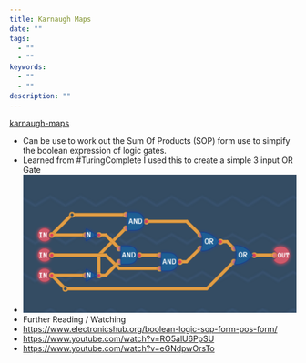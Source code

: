 ```yaml
---
title: Karnaugh Maps
date: ""
tags:
  - ""
  - ""
keywords:
  - ""
  - ""
description: ""
---
```


[karnaugh-maps](karnaugh-maps.md)
-  Can be use to work out the Sum Of Products (SOP) form use to simpify the boolean expression of logic gates.
- Learned from #TuringComplete I used this to create a simple 3 input OR Gate
- ![3InputOrGateUsingKarnaughMaps.png](images/3InputOrGateUsingKarnaughMaps.png)
- Further Reading / Watching
-   https://www.electronicshub.org/boolean-logic-sop-form-pos-form/
-   https://www.youtube.com/watch?v=RO5alU6PpSU
-   https://www.youtube.com/watch?v=eGNdpwOrsTo
